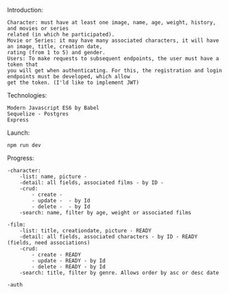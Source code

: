 Introduction:

    Character: must have at least one image, name, age, weight, history, and movies or series
    related (in which he participated).
    Movie or Series: it may have many associated characters, it will have an image, title, creation date,
    rating (from 1 to 5) and gender.
    Users: To make requests to subsequent endpoints, the user must have a token that
    you will get when authenticating. For this, the registration and login endpoints must be developed, which allow
    get the token. (I'ld like to implement JWT)

Technologies:

    Modern Javascript ES6 by Babel
    Sequelize - Postgres
    Express

Launch:

    npm run dev

Progress:

    -character:
		-list: name, picture - 
		-detail: all fields, associated films - by ID - 
		-crud:
			- create - 
			- update -  - by Id
			- delete -  - by Id
		-search: name, filter by age, weight or associated films

	-film:
		-list: title, creationdate, picture - READY
		-detail: all fields, associated characters - by ID - READY (fields, need associations)
		-crud:
			- create - READY
			- update - READY - by Id
			- delete - READY - by Id
		-search: title, filter by genre. Allows order by asc or desc date

	-auth